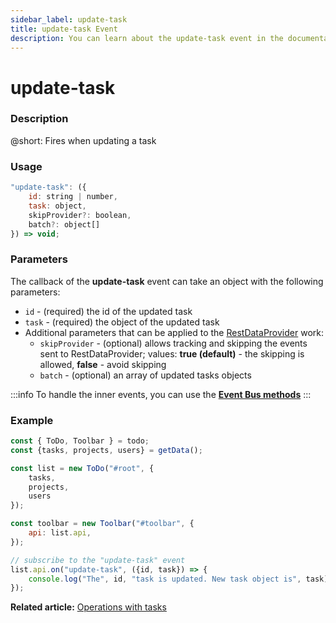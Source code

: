 ```yaml
---
sidebar_label: update-task
title: update-task Event
description: You can learn about the update-task event in the documentation of the DHTMLX JavaScript To Do List library. Browse developer guides and API reference, try out code examples and live demos, and download a free 30-day evaluation version of DHTMLX To Do List.
---
```


# update-task

### Description

@short: Fires when updating a task

### Usage

~~~js
"update-task": ({
    id: string | number,
    task: object,
    skipProvider?: boolean,
    batch?: object[]
}) => void;
~~~

### Parameters

The callback of the **update-task** event can take an object with the following parameters:

- `id` - (required) the id of the updated task
- `task` - (required) the object of the updated task
- Additional parameters that can be applied to the [RestDataProvider](guides/working_with_server.md) work:
  - `skipProvider` - (optional) allows tracking and skipping the events sent to RestDataProvider; values: **true (default)** - the skipping is allowed, **false** - avoid skipping
  - `batch` - (optional) an array of updated tasks objects

:::info
To handle the inner events, you can use the [**Event Bus methods**](category/event-bus-methods.md)
:::

### Example

~~~js {15-17}
const { ToDo, Toolbar } = todo;
const {tasks, projects, users} = getData();

const list = new ToDo("#root", {
	tasks,
    projects,
    users
});

const toolbar = new Toolbar("#toolbar", {
	api: list.api,
});

// subscribe to the "update-task" event
list.api.on("update-task", ({id, task}) => {
    console.log("The", id, "task is updated. New task object is", task);
});
~~~


**Related article:** [Operations with tasks](guides/task_operations.md#updating-a-task)